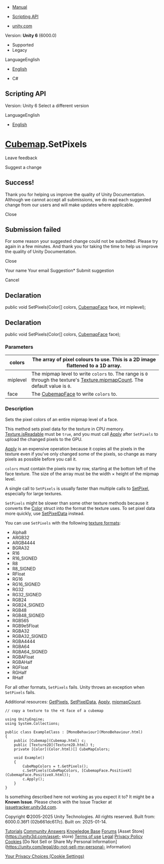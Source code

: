 [ ]()

  * [Manual](../Manual/index.html)
  * [Scripting API](../ScriptReference/index.html)

  * [unity.com](https://unity.com/)

Version: **Unity 6** (6000.0)

  * Supported
  * Legacy

LanguageEnglish

  * [English]()

  * C#

[ ](https://docs.unity3d.com)

## Scripting API

Version: Unity 6 Select a different version

LanguageEnglish

  * [English]()

#  [Cubemap](Cubemap.html).SetPixels

Leave feedback

Suggest a change

## Success!

Thank you for helping us improve the quality of Unity Documentation. Although
we cannot accept all submissions, we do read each suggested change from our
users and will make updates where applicable.

Close

## Submission failed

For some reason your suggested change could not be submitted. Please <a>try
again</a> in a few minutes. And thank you for taking the time to help us
improve the quality of Unity Documentation.

Close

Your name Your email Suggestion* Submit suggestion

Cancel

[ ]()

## Declaration

public void SetPixels(Color[] colors, [CubemapFace](CubemapFace.html) face,
int miplevel);

## Declaration

public void SetPixels(Color[] colors, [CubemapFace](CubemapFace.html) face);

### Parameters

colors | The array of pixel colours to use. This is a 2D image flattened to a 1D array.  
---|---  
miplevel | The mipmap level to write `colors` to. The range is `0` through the texture's [Texture.mipmapCount](Texture-mipmapCount.html). The default value is `0`.  
face | The [CubemapFace](CubemapFace.html) to write `colors` to.  
  
### Description

Sets the pixel colors of an entire mipmap level of a face.

This method sets pixel data for the texture in CPU memory.
[Texture.isReadable](Texture-isReadable.html) must be `true`, and you must
call [Apply](Cubemap.Apply.html) after `SetPixels` to upload the changed
pixels to the GPU.  
  
[Apply](Cubemap.Apply.html) is an expensive operation because it copies all
the pixels in the texture even if you've only changed some of the pixels, so
change as many pixels as possible before you call it.  
  
`colors` must contain the pixels row by row, starting at the bottom left of
the face texture. The size of the array must be the width × height of the
mipmap level.  
  
A single call to `SetPixels` is usually faster than multiple calls to
[SetPixel](Cubemap.SetPixel.html), especially for large textures.  
  
`SetPixels` might be slower than some other texture methods because it
converts the [Color](Color.html) struct into the format the texture uses. To
set pixel data more quickly, use [SetPixelData](Cubemap.SetPixelData.html)
instead.  
  
You can use `SetPixels` with the following [texture
formats](TextureFormat.html):

  * Alpha8
  * ARGB32
  * ARGB4444
  * BGRA32
  * R16
  * R16_SIGNED
  * R8
  * R8_SIGNED
  * RFloat
  * RG16
  * RG16_SIGNED
  * RG32
  * RG32_SIGNED
  * RGB24
  * RGB24_SIGNED
  * RGB48
  * RGB48_SIGNED
  * RGB565
  * RGB9e5Float
  * RGBA32
  * RGBA32_SIGNED
  * RGBA4444
  * RGBA64
  * RGBA64_SIGNED
  * RGBAFloat
  * RGBAHalf
  * RGFloat
  * RGHalf
  * RHalf

For all other formats, `SetPixels` fails. Unity throws an exception when
`SetPixels` fails.  
  
Additional resources: [GetPixels](Cubemap.GetPixels.html),
[SetPixelData](Cubemap.SetPixelData.html), [Apply](Cubemap.Apply.html),
[mipmapCount](Texture-mipmapCount.html).

    
    
    // copy a texture to the +X face of a cubemap  
      
    using UnityEngine;
    using System.Collections;  
      
    public class ExampleClass : [MonoBehaviour](MonoBehaviour.html)
    {
        public [Cubemap](Cubemap.html) c;
        public [Texture2D](Texture2D.html) t;
        private [Color](Color.html)[] CubeMapColors;  
      
        void Example()
        {
            CubeMapColors = t.GetPixels();
            c.SetPixels(CubeMapColors, [CubemapFace.PositiveX](CubemapFace.PositiveX.html));
            c.Apply();
        }
    }
    

Is something described here not working as you expect it to? It might be a
**Known Issue**. Please check with the Issue Tracker at
[issuetracker.unity3d.com](https://issuetracker.unity3d.com).

Copyright ©2005-2025 Unity Technologies. All rights reserved. Built from:
6000.0.36f1 (02b661dc617c). Built on: 2025-01-14.

[Tutorials](https://unity3d.com/learn) [Community
Answers](https://answers.unity3d.com) [Knowledge
Base](https://support.unity3d.com/hc/en-us)
[Forums](https://forum.unity3d.com) [Asset Store](https://unity3d.com/asset-
store) [Terms of use](https://docs.unity3d.com/Manual/TermsOfUse.html)
[Legal](https://unity.com/legal) [Privacy
Policy](https://unity.com/legal/privacy-policy)
[Cookies](https://unity.com/legal/cookie-policy) [Do Not Sell or Share My
Personal Information](https://unity.com/legal/do-not-sell-my-personal-
information)

[Your Privacy Choices (Cookie Settings)](javascript:void\(0\);)

